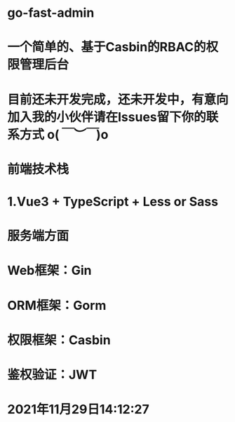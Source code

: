 # go-fast-admin
# 一个简单的、基于Casbin的RBAC的权限管理后台
# 目前还未开发完成，还未开发中，有意向加入我的小伙伴请在Issues留下你的联系方式 o(*￣︶￣*)o
# 前端技术栈
# 1.Vue3 + TypeScript + Less or Sass
# 服务端方面
# Web框架：Gin
# ORM框架：Gorm
# 权限框架：Casbin
# 鉴权验证：JWT
# 2021年11月29日14:12:27
